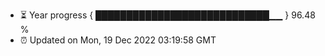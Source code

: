 - ⏳ Year progress { ████████████████████████████▁▁ } 96.48 %
- ⏰ Updated on Mon, 19 Dec 2022 03:19:58 GMT

